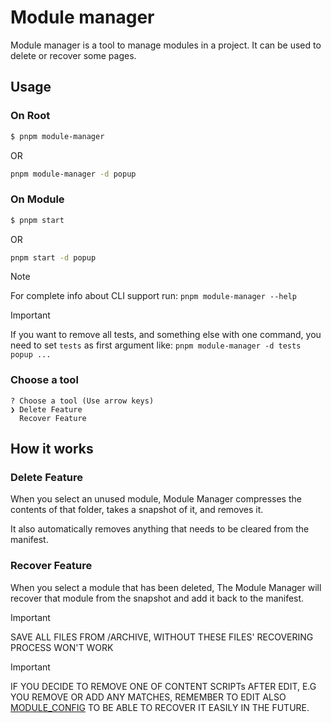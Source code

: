 # Module manager

Module manager is a tool to manage modules in a project. It can be used to delete or recover some pages.

## Usage

### On Root

```bash
$ pnpm module-manager
```

OR

```bash
pnpm module-manager -d popup
```

### On Module

```bash
$ pnpm start
```

OR

```bash
pnpm start -d popup
```

> [!NOTE]  
> For complete info about CLI support run:
> `pnpm module-manager --help`

> [!IMPORTANT]
> If you want to remove all tests, and something else with one command, you need to set `tests` as first argument like:
> `pnpm module-manager -d tests popup ...`

### Choose a tool

```
? Choose a tool (Use arrow keys)
❯ Delete Feature
  Recover Feature
```

## How it works

### Delete Feature

When you select an unused module, Module Manager compresses the contents of that folder, takes a snapshot of it, and removes it.

It also automatically removes anything that needs to be cleared from the manifest.

### Recover Feature

When you select a module that has been deleted, The Module Manager will recover that module from the snapshot and add it back to the manifest.

> [!IMPORTANT]  
> SAVE ALL FILES FROM /ARCHIVE, WITHOUT THESE FILES' RECOVERING PROCESS WON'T WORK

> [!IMPORTANT]  
> IF YOU DECIDE TO REMOVE ONE OF CONTENT SCRIPTs AFTER EDIT, E.G YOU REMOVE OR ADD ANY MATCHES,
> REMEMBER TO EDIT ALSO [MODULE_CONFIG](./lib/const.ts) TO BE ABLE TO RECOVER IT EASILY IN THE FUTURE.
